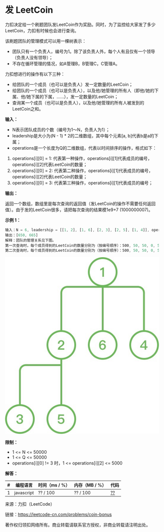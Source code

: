 # 发 LeetCoin

力扣决定给一个刷题团队发LeetCoin作为奖励。同时，为了监控给大家发了多少LeetCoin，力扣有时候也会进行查询。

该刷题团队的管理模式可以用一棵树表示：

- 团队只有一个负责人，编号为1。除了该负责人外，每个人有且仅有一个领导（负责人没有领导）；
- 不存在循环管理的情况，如A管理B，B管理C，C管理A。
 

力扣想进行的操作有以下三种：

- 给团队的一个成员（也可以是负责人）发一定数量的LeetCoin；
- 给团队的一个成员（也可以是负责人），以及他/她管理的所有人（即他/她的下属、他/她下属的下属，……），发一定数量的LeetCoin；
- 查询某一个成员（也可以是负责人），以及他/她管理的所有人被发到的LeetCoin之和。

**输入：**

- N表示团队成员的个数（编号为1～N，负责人为1）；
- leadership是大小为(N - 1) * 2的二维数组，其中每个元素[a, b]代表b是a的下属；
- operations是一个长度为Q的二维数组，代表以时间排序的操作，格式如下：
1. operations[i][0] = 1: 代表第一种操作，operations[i][1]代表成员的编号，operations[i][2]代表LeetCoin的数量；
2. operations[i][0] = 2: 代表第二种操作，operations[i][1]代表成员的编号，operations[i][2]代表LeetCoin的数量；
3. operations[i][0] = 3: 代表第三种操作，operations[i][1]代表成员的编号；

**输出：**

返回一个数组，数组里是每次查询的返回值（发LeetCoin的操作不需要任何返回值）。由于发的LeetCoin很多，请把每次查询的结果模1e9+7 (1000000007)。

**示例 1：**

``` javascript
输入：N = 6, leadership = [[1, 2], [1, 6], [2, 3], [2, 5], [1, 4]], operations = [[1, 1, 500], [2, 2, 50], [3, 1], [2, 6, 15], [3, 1]]
输出：[650, 665]
解释：团队的管理关系见下图。
第一次查询时，每个成员得到的LeetCoin的数量分别为（按编号顺序）：500, 50, 50, 0, 50, 0;
第二次查询时，每个成员得到的LeetCoin的数量分别为（按编号顺序）：500, 50, 50, 0, 50, 15.
```

![示例1](./eg1.jpg)

**限制：**

- 1 <= N <= 50000
- 1 <= Q <= 50000
- operations[i][0] != 3 时，1 <= operations[i][2] <= 5000

**解答：**

**#**|**编程语言**|**时间（ms / %）**|**内存（MB / %）**|**代码**
--|--|--|--|--
1|javascript|?? / 100|?? / 100|[??](./javascript/ac_v1.js)

来源：力扣（LeetCode）

链接：https://leetcode-cn.com/problems/coin-bonus

著作权归领扣网络所有。商业转载请联系官方授权，非商业转载请注明出处。
